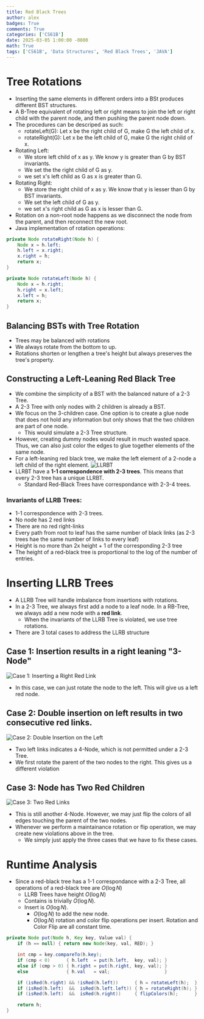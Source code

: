 ```yaml
---
title: Red Black Trees
author: alex
badges: True
comments: True
categories: ['CS61B']
date: 2025-03-05 1:00:00 -0800
math: True
tags: ['CS61B', 'Data Structures', 'Red Black Trees', 'JAVA']
---
```


# Tree Rotations
- Inserting the same elements in different orders into a BSt produces different BST structures.
- A B-Tree equivalent of rotating left or right means to join the left or right child with the parent node, and then pushing the parent node down.
- The procedures can be descriped as such:
  - rotateLeft(G): Let x be the right child of G, make G the left child of x.
  - rotateRight(G): Let x be the left child of G, make G the right child of x.
- Rotating Left:
  - We store left child of x as y. We know y is greater than G by BST invariants.
  - We set the the right child of G as y.
  - we set x's left child as G as x is greater than G.
- Rotating Right:
  - We store the right child of x as y. We know that y is lesser than G by BST invariants.
  - We set the left child of G as y.
  - we set x's right child as G as x is lesser than G.
- Rotation on a non-root node happens as we disconnect the node from the parent, and then reconnect the new root.
- Java implementation of rotation operations:


```java
private Node rotateRight(Node h) {
	Node x = h.left;
	h.left = x.right;
	x.right = h;
	return x;
}

private Node rotateLeft(Node h) {
	Node x = h.right;
	h.right = x.left;
	x.left = h;
	return x;
}
```

## Balancing BSTs with Tree Rotation
- Trees may be balanced with rotations
- We always rotate from the bottom to up.
- Rotations shorten or lengthen a tree's height but always preserves the tree's property.

## Constructing a Left-Leaning Red Black Tree
- We combine the simplicity of a BST with the balanced nature of a 2-3 Tree.
- A 2-3 Tree with only nodes with 2 children is already a BST.
- We focus on the 3-children case. One option is to create a glue node that does not hold any information but only shows that the two children are part of one node.
  - This would simulate a 2-3 Tree structure.
- However, creating dummy nodes would result in much wasted space. Thus, we can also just color the edges to glue together elements of the same node.
- For a left-leaning red black tree, we make the left element of a 2-node a left child of the right element.
![LLRBT](https://cs61b-2.gitbook.io/~gitbook/image?url=https%3A%2F%2F2316889115-files.gitbook.io%2F%7E%2Ffiles%2Fv0%2Fb%2Fgitbook-x-prod.appspot.com%2Fo%2Fspaces%252FCLYj7ccqvV6l4Pt9R0w5%252Fuploads%252FlabuuQaI8JtqYfMAMXy1%252FScreen%2520Shot%25202023-02-27%2520at%25208.31.57%2520PM.png%3Falt%3Dmedia%26token%3Dcefe9441-1594-4265-bace-d3f9700cab64&width=768&dpr=2&quality=100&sign=8ba1c65c&sv=2) 
- LLRBT have a **1-1 correspondence with 2-3 trees**. This means that every 2-3 tree has a unique LLRBT.
  - Standard Red-Black Trees have correspondance with 2-3-4 trees.

### Invariants of LLRB Trees:
- 1-1 correspondence with 2-3 trees.
- No node has 2 red links
- There are no red right-links
- Every path from root to leaf has the same number of black links (as 2-3 trees hae the same number of links to every leaf)
- Height is no more than 2x height + 1 of the corresponding 2-3 tree
- The height of a red-black tree is proportional to the log of the number of entries.

# Inserting LLRB Trees
- A LLRB Tree will handle imbalance from insertions with rotations.
- In a 2-3 Tree, we always first add a node to a leaf node. In a RB-Tree, we always add a new node with a **red link**.
  - When the invariants of the LLRB Tree is violated, we use tree rotations.
- There are 3 total cases to address the LLRB structure

## Case 1: Insertion results in a right leaning "3-Node"
![Case 1: Inserting a Right Red Link](https://cs61b-2.gitbook.io/~gitbook/image?url=https%3A%2F%2F2316889115-files.gitbook.io%2F%7E%2Ffiles%2Fv0%2Fb%2Fgitbook-x-prod.appspot.com%2Fo%2Fspaces%252FCLYj7ccqvV6l4Pt9R0w5%252Fuploads%252FokHHZtbRyLXccIEFaOY4%252FScreen%2520Shot%25202023-02-27%2520at%25208.57.00%2520PM.png%3Falt%3Dmedia%26token%3Dd0499fb0-2fdb-4263-b2b0-6b20c605c26b&width=768&dpr=2&quality=100&sign=238e5438&sv=2)
- In this case, we can just rotate the node to the left. This will give us a left red node.

## Case 2: Double insertion on left results in two consecutive red links.
![Case 2: Double Insertion on the Left](https://cs61b-2.gitbook.io/~gitbook/image?url=https%3A%2F%2F2316889115-files.gitbook.io%2F%7E%2Ffiles%2Fv0%2Fb%2Fgitbook-x-prod.appspot.com%2Fo%2Fspaces%252FCLYj7ccqvV6l4Pt9R0w5%252Fuploads%252FEnMUNTPORQi12PX7wMqC%252FScreen%2520Shot%25202023-02-27%2520at%25208.58.30%2520PM.png%3Falt%3Dmedia%26token%3D425edbb2-91c0-4321-a738-a71484e30adc&width=768&dpr=2&quality=100&sign=268f4c2d&sv=2)
- Two left links indicates a 4-Node, which is not permitted under a 2-3 Tree.
- We first rotate the parent of the two nodes to the right. This gives us a different violation

## Case 3: Node has Two Red Children
![Case 3: Two Red Links](https://cs61b-2.gitbook.io/~gitbook/image?url=https%3A%2F%2F2316889115-files.gitbook.io%2F%7E%2Ffiles%2Fv0%2Fb%2Fgitbook-x-prod.appspot.com%2Fo%2Fspaces%252FCLYj7ccqvV6l4Pt9R0w5%252Fuploads%252F1ZlL0yP2Mxr4ZBWUEqyY%252FScreen%2520Shot%25202023-02-27%2520at%25209.02.17%2520PM.png%3Falt%3Dmedia%26token%3D544c407f-5a49-43b7-9b4d-dfcd1df71421&width=768&dpr=2&quality=100&sign=6e5ef1e2&sv=2)
- This is still another 4-Node. However, we may just flip the colors of all edges touching the parent of the two nodes.
- Whenever we perform a maintainance rotation or flip operation, we may create new violations above in the tree.
  - We simply just apply the three cases that we have to fix these cases. 

# Runtime Analysis
- Since a red-black tree has a 1-1 correspondance with a 2-3 Tree, all operations of a red-black tree are $O(\log N)$
  - LLRB Trees have height $O(\log N)$
  - Contains is trivially $O(\log N)$.
  - Insert is $O(\log N)$.
    - $O(\log N)$ to add the new node.
    - $O(\log N)$ rotation and color flip operations per insert. Rotation and Color Flip are all constant time.


```java
private Node put(Node h, Key key, Value val) {
    if (h == null) { return new Node(key, val, RED); }

    int cmp = key.compareTo(h.key);
    if (cmp < 0)      { h.left  = put(h.left,  key, val); }
    else if (cmp > 0) { h.right = put(h.right, key, val); }
    else              { h.val   = val;                    }

    if (isRed(h.right) && !isRed(h.left))      { h = rotateLeft(h);  }
    if (isRed(h.left)  &&  isRed(h.left.left)) { h = rotateRight(h); }
    if (isRed(h.left)  &&  isRed(h.right))     { flipColors(h);      } 

    return h;
}
```
